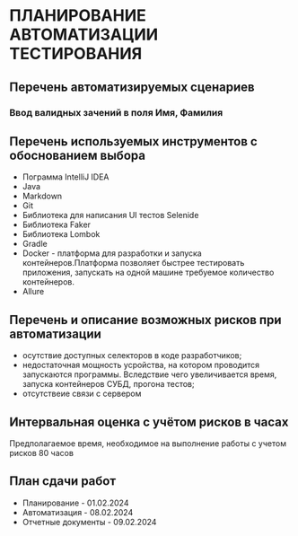 # ПЛАНИРОВАНИЕ АВТОМАТИЗАЦИИ ТЕСТИРОВАНИЯ 
## Перечень автоматизируемых сценариев
### Ввод валидных зачений в поля Имя, Фамилия
###
###
###
###

## Перечень используемых инструментов с обоснованием выбора
* Пограмма IntelliJ IDEA
* Java
* Markdown
* Git
* Библиотека для написания UI тестов Selenide
* Библиотека Faker
* Библиотека Lombok
* Gradle
* Docker - платформа для разработки и запуска контейнеров.Платформа позволяет быстрее тестировать приложения, запускать на одной машине требуемое количество контейнеров.
* Allure
## Перечень и описание возможных рисков при автоматизации
* осутствие доступных селекторов в коде разработчиков;
* недостаточная мощность усройства, на котором проводится запускаются программы. Вследствие чего увеличивается время, запуска контейнеров СУБД, прогона тестов;
* отсутствеие связи с сервером
## Интервальная оценка с учётом рисков в часах
Предполагаемое время, необходимое на выполнение работы с учетом рисков 80 часов

## План сдачи работ
* Планирование - 01.02.2024
* Автоматизация - 08.02.2024
* Отчетные документы - 09.02.2024

